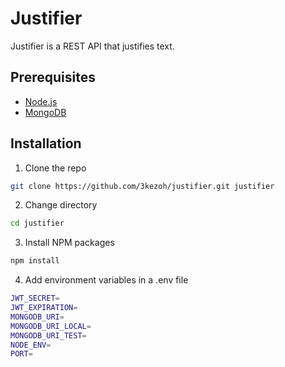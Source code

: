# Justifier

Justifier is a REST API that justifies text.

## Prerequisites

- [Node.js](https://nodejs.org/en/download/)
- [MongoDB](https://docs.mongodb.com/manual/installation/)

## Installation

1. Clone the repo

```sh
git clone https://github.com/3kezoh/justifier.git justifier
```

2. Change directory

```sh
cd justifier
```

3. Install NPM packages

```sh
npm install
```

4. Add environment variables in a .env file

```sh
JWT_SECRET=
JWT_EXPIRATION=
MONGODB_URI=
MONGODB_URI_LOCAL=
MONGODB_URI_TEST=
NODE_ENV=
PORT=
```
